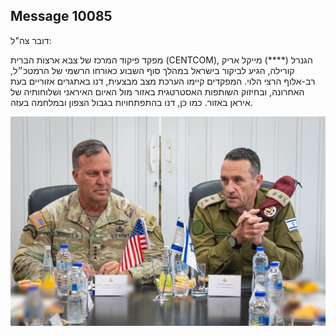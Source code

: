 ## Message 10085

דובר צה"ל:

מפקד פיקוד המרכז של צבא ארצות הברית (CENTCOM), הגנרל (****) מייקל אריק קורילה, הגיע לביקור בישראל במהלך סוף השבוע כאורחו הרשמי של הרמטכ״ל, רב-אלוף הרצי הלוי. המפקדים קיימו הערכת מצב מבצעית, דנו באתגרים אזוריים בעת האחרונה, ובחיזוק השותפות האסטרטגית באזור מול האיום האיראני ושלוחותיה של איראן באזור. 
כמו כן, דנו בהתפתחויות בגבול הצפון ובמלחמה בעזה.

![Photo](./10085/10085_photo.jpg)
